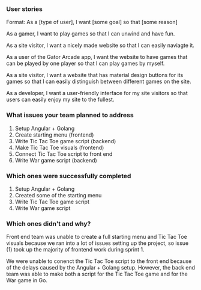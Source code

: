 ### User stories
Format: As a [type of user], I want [some goal] so that [some reason]

As a gamer, I want to play games so that I can unwind and have fun.

As a site visitor, I want a nicely made website so that I can easily naviagte it. 

As a user of the Gator Arcade app, I want the website to have games that can be played by one player so that I can play games by myself.

As a site visitor, I want a website that has material design buttons for its games so that I can easily distinguish between different games on the site.

As a developer, I want a user-friendly interface for my site visitors so that users can easily enjoy my site to the fullest.

### What issues your team planned to address
1. Setup Angular + Golang
2. Create starting menu (frontend)
3. Write Tic Tac Toe game script (backend)
4. Make Tic Tac Toe visuals (frontend)
5. Connect Tic Tac Toe script to front end
6. Write War game script (backend)
### Which ones were successfully completed
1. Setup Angular + Golang
2. Created some of the starting menu
3. Write Tic Tac Toe game script
4. Write War game script
### Which ones didn't and why?
Front end team was unable to create a full starting menu and Tic Tac Toe visuals because we ran into a lot of issues setting up the project, so issue (1) took up the majority of frontend work during sprint 1.

We were unable to conenct the Tic Tac Toe script to the front end because of the delays caused by the Angular + Golang setup. However, the back end team was able to make both a script for the Tic Tac Toe game and for the War game in Go.

